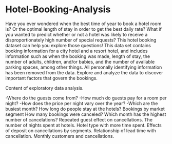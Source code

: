 # Hotel-Booking-Analysis

Have you ever wondered when the best time of year to book a hotel room is? Or the optimal length of stay in order to get the best daily rate? What if you wanted to predict whether or not a hotel was likely to receive a disproportionately high number of special requests? This hotel booking dataset can help you explore those questions!
This data set contains booking information for a city hotel and a resort hotel, and includes information such as when the booking was made, length of stay, the number of adults, children, and/or babies, and the number of available parking spaces, among other things. All personally identifying information has been removed from the data.
Explore and analyze the data to discover important factors that govern the bookings.

Content of exploratory data analysis.

-Where do the guests come from?
-How much do guests pay for a room per night?
-How does the price per night vary over the year?
-Which are the busiest month?
How long do people stay at the hotels?
Bookings by market segment
How many bookings were canceled?
Which month has the highest number of cancelations?
Repeated guest effect on cancellations.
The number of nights spent at hotels.
Hotel type with more time spent.
Effects of deposit on cancellations by segments.
Relationship of lead time with cancellation.
Monthly customers and cancellations.
